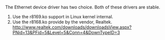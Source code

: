 The Ethernet device driver has two choice. Both of these drivers are stable.
1. Use the r8169.ko support in Linux kernel internal.
2. Use the r8168.ko provide by the vendor, Realtek.
http://www.realtek.com/downloads/downloadsView.aspx?PNid=13&PFid=5&Level=5&Conn=4&DownTypeID=3
